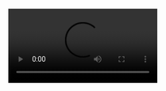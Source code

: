 <video src="https://cdn.discordapp.com/attachments/376404103431061514/782642180903665704/9nerd_126881173_1046436362485958_5239074962243091939_n.mp4" autoplay></video>